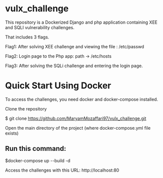 # vulx_challenge

This repository is a Dockerized Django and php application containing XEE and SQLI vulnerability challenges.

That includes 3 flags.

Flag1: After solving XEE challenge and viewing the file : /etc/passwd

Flag2: Login page to the Php app: path -> /etc/hosts

Flag3: After solving the SQLi challenge and entering the login page.


# Quick Start Using Docker


To access the challenges, you need docker and docker-compose installed. 

Clone the repository

$ git clone https://github.com/MaryamMozaffari97/vulx_challenge.git

Open the main directory of the project (where docker-compose.yml file exists)

## Run this command:

$docker-compose up --build -d

Access the challenges with this URL: http://localhost:80

